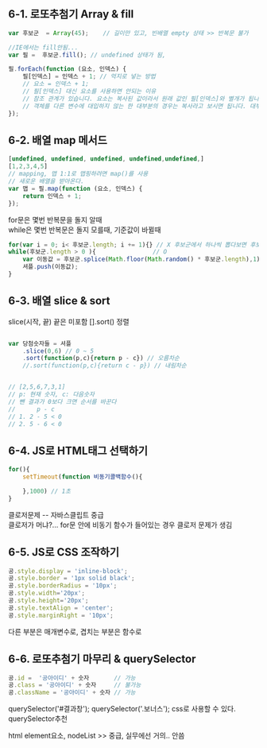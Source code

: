 ## 6-1. 로또추첨기 Array & fill  
```javascript
var 후보군  = Array(45);    // 길이만 있고, 빈배열 empty 상태 >> 반복문 불가

//IE에서는 fill안됨...
var 필 =  후보군.fill(); // undefined 상태가 됨, 

필.forEach(function (요소, 인덱스) {
    필[인덱스] = 인덱스 + 1; // 억지로 넣는 방법    
    // 요소 = 인덱스 + 1;  
    // 필[인덱스] 대신 요소를 사용하면 안되는 이유
    // 참조 관계가 있습니다. 요소는 복사된 값이라서 원래 값인 필[인덱스]와 별개가 됩니다.
    // 객체를 다른 변수에 대입하지 않는 한 대부분의 경우는 복사라고 보시면 됩니다. 대부분의 경우 객체면 참조가 되고 원시값이면 복사가 됩니다.
});
``` 

 
## 6-2. 배열 map 메서드  
```javascript
[undefined, undefined, undefined, undefined,undefined,]
[1,2,3,4,5]
// mapping, 맵 1:1로 맵핑하려면 map()를 사용
// 새로운 배열을 받아온다.
var 맵 = 필.map(function (요소, 인덱스) {
    return 인덱스 + 1;   
});

```
for문은 몇번 반복문을 돌지 알때  
while은 몇번 반복문은 돌지 모를때, 기준값이 바뀔때  
```javascript
for(var i = 0; i< 후보군.length; i += 1){} // X 후보군에서 하나씩 뽑다보면 후보군의 length가 줄어든다.
while(후보군.length > 0 ){                // O
    var 이동값 = 후보군.splice(Math.floor(Math.random() * 후보군.length),1)[0];
    셔플.push(이동값);
}   
```

## 6-3. 배열 slice & sort  
slice(시작, 끝)  끝은 미포함
[].sort() 정렬
```javascript

var 당첨숫자들 = 셔플
    .slice(0,6) // 0 ~ 5  
    .sort(function(p,c){return p - c}) // 오름차순
    //.sort(function(p,c){return c - p}) // 내림차순


// [2,5,6,7,3,1]
// p: 현재 숫자, c: 다음숫자
// 뺀 결과가 0보다 크면 순서를 바꾼다
//      p - c 
// 1. 2 - 5 < 0 
// 2. 5 - 6 < 0
```
## 6-4. JS로 HTML태그 선택하기
```javascript
for(){
    setTimeout(function 비동기콜백함수(){

    },1000) // 1초
}
```
클로저문제 -- 자바스클립트 중급  
클로저가 머냐?... 
for문 안에 비동기 함수가 들어있는 경우 클로저 문제가 생김   

## 6-5. JS로 CSS 조작하기  
```javascript
공.style.display = 'inline-block';
공.style.border = '1px solid black';
공.style.borderRadius = '10px';
공.style.width='20px';
공.style.height='20px';
공.style.textAlign = 'center';
공.style.marginRight = '10px';
```

다른 부분은 매개변수로, 겹치는 부분은 함수로

## 6-6. 로또추첨기 마무리 & querySelector  
```javascript
공.id =  '공아이디' + 숫자       // 가능
공.class = '공아이디' + 숫자     // 불가능
공.className = '공아이디' + 숫자 // 가능
```

querySelector('#결과창');
querySelector('.보너스');
css로 사용할 수 있다.
querySelector추천

html element요소, nodeList >> 중급, 실무에선 거의.. 안씀 


